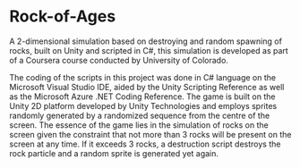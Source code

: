 # Rock-of-Ages
A 2-dimensional simulation based on destroying and random spawning of rocks, built on Unity and scripted in C#, this simulation is developed as part of a Coursera course conducted by University of Colorado.

The coding of the scripts in this project was done in C# language on the Microsoft Visual Studio IDE, aided by the Unity Scripting Reference as well as the Microsoft Azure .NET Coding  Reference.  The game is built on the Unity 2D platform developed by Unity Technologies and employs sprites randomly generated by a randomized sequence from the centre of the screen. The essence of the game lies in the simulation of rocks on the screen given the constraint that not more than 3 rocks will be present on the screen at any time. If it exceeds 3 rocks, a destruction script destroys the rock particle and a random sprite is generated yet again.
